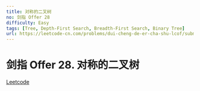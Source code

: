 ```yaml
---
title: 对称的二叉树
no: 剑指 Offer 28
difficulty: Easy
tags: [Tree, Depth-First Search, Breadth-First Search, Binary Tree]
url: https://leetcode-cn.com/problems/dui-cheng-de-er-cha-shu-lcof/submissions/
---
```


# 剑指 Offer 28. 对称的二叉树

[Leetcode](https://leetcode-cn.com/problems/dui-cheng-de-er-cha-shu-lcof/submissions/)


